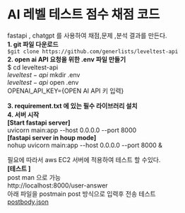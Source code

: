 # AI 레벨 테스트 점수 채점 코드
fastapi ,  chatgpt 를 사용하여 채점,문제 ,분석 결과를 만든다.<br>
 **1. git 파일 다운로드** <br>
  `$git clone https://github.com/generlists/leveltest-api` <br>
 **2.  open ai API 요청을 위한 .env 파일 만들기** <br>
    $ cd  leveltest-api  <br>
    $leveltest-api$ mkdir .env <br>
    $leveltest-api$ open .env <br>
OPENAI_API_KEY={OPEN AI API 키 입력} <br>

**3. requirement.txt 에 있는 필수 라이브러리 설치** <br>
**4. 서버 시작** <br>
**[Start fastapi server]** <br>
uvicorn main:app --host 0.0.0.0 --port 8000 <br>
**[fastapi server in houp mode]** <br>
nohup uvicorn main:app --host 0.0.0.0 --port 8000 & <br>

필요에 따라서 aws  EC2 서버에 적용하여 테스트 할 수있다. <br>
**[테스트 ]** <br>
post man 으로 가능 <br>
http://localhost:8000/user-answer <br>
아래 파일을 postmain post 방식으로 입력후 전송 테스트 <br>
[postbody.json](https://github.com/user-attachments/files/18963617/postbody.json) <br>
